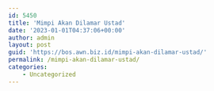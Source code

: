 ```yaml
---
id: 5450
title: 'Mimpi Akan Dilamar Ustad'
date: '2023-01-01T04:37:06+00:00'
author: admin
layout: post
guid: 'https://bos.awn.biz.id/mimpi-akan-dilamar-ustad/'
permalink: /mimpi-akan-dilamar-ustad/
categories:
    - Uncategorized
---
```



